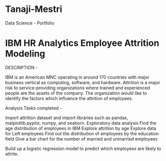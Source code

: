 # Tanaji-Mestri
Data Science - Portfolio

# IBM HR Analytics Employee Attrition Modeling

DESCRIPTION -

IBM is an American MNC operating in around 170 countries with major business vertical as computing, software, and hardware. Attrition is a major risk to service-providing organizations where trained and experienced people are the assets of the company. The organization would like to identify the factors which influence the attrition of employees.

Analysis Tasks completed -

Import attrition dataset and import libraries such as pandas, matplotlib.pyplot, numpy, and seaborn.
Exploratory data analysis
Find the age distribution of employees in IBM Explore attrition by age Explore data for Left employees Find out the distribution of employees by the education field Give a bar chart for the number of married and unmarried employees

Build up a logistic regression model to predict which employees are likely to attrite.
